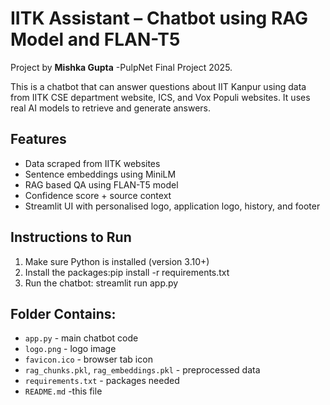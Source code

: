 # IITK Assistant – Chatbot using RAG Model and FLAN-T5
Project by **Mishka Gupta** -PulpNet Final Project 2025.

This is a chatbot that can answer questions about IIT Kanpur using data from IITK CSE department website, ICS, and Vox Populi websites. It uses real AI models to retrieve and generate answers.

## Features
- Data scraped from IITK websites
- Sentence embeddings using MiniLM
- RAG based QA using FLAN-T5 model
- Confidence score + source context
- Streamlit UI with personalised logo, application logo, history, and footer

## Instructions to Run

1. Make sure Python is installed (version 3.10+)
2. Install the packages:pip install -r requirements.txt
3. Run the chatbot: streamlit run app.py


## Folder Contains:

- `app.py` - main chatbot code
- `logo.png` - logo image
- `favicon.ico` - browser tab icon
- `rag_chunks.pkl`, `rag_embeddings.pkl` - preprocessed data
- `requirements.txt` - packages needed
- `README.md` -this file





